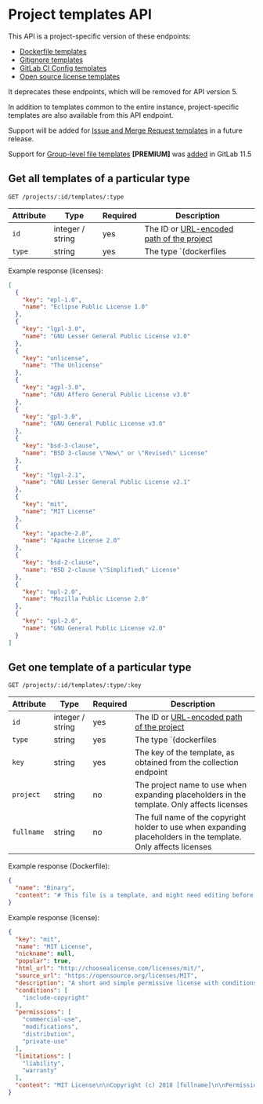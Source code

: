 # Project templates API

This API is a project-specific version of these endpoints:

- [Dockerfile templates](templates/dockerfiles.md)
- [Gitignore templates](templates/gitignores.md)
- [GitLab CI Config templates](templates/gitlab_ci_ymls.md)
- [Open source license templates](templates/licenses.md)

It deprecates these endpoints, which will be removed for API version 5.

In addition to templates common to the entire instance, project-specific
templates are also available from this API endpoint.

Support will be added for [Issue and Merge Request templates](../user/project/description_templates.md)
in a future release.

Support for [Group-level file templates](../user/group/index.md#group-level-file-templates-premium)
**[PREMIUM]** was [added](https://gitlab.com/gitlab-org/gitlab-ee/issues/5987)
in GitLab 11.5

## Get all templates of a particular type

```
GET /projects/:id/templates/:type
```

| Attribute  | Type   | Required | Description |
| ---------- | ------ | -------- | ----------- |
| `id `      | integer / string | yes      | The ID or [URL-encoded path of the project](README.md#namespaced-path-encoding) |
| `type`     | string | yes| The type `(dockerfiles|gitignores|gitlab_ci_ymls|licenses)` of the template |

Example response (licenses):

```json
[
  {
    "key": "epl-1.0",
    "name": "Eclipse Public License 1.0"
  },
  {
    "key": "lgpl-3.0",
    "name": "GNU Lesser General Public License v3.0"
  },
  {
    "key": "unlicense",
    "name": "The Unlicense"
  },
  {
    "key": "agpl-3.0",
    "name": "GNU Affero General Public License v3.0"
  },
  {
    "key": "gpl-3.0",
    "name": "GNU General Public License v3.0"
  },
  {
    "key": "bsd-3-clause",
    "name": "BSD 3-clause \"New\" or \"Revised\" License"
  },
  {
    "key": "lgpl-2.1",
    "name": "GNU Lesser General Public License v2.1"
  },
  {
    "key": "mit",
    "name": "MIT License"
  },
  {
    "key": "apache-2.0",
    "name": "Apache License 2.0"
  },
  {
    "key": "bsd-2-clause",
    "name": "BSD 2-clause \"Simplified\" License"
  },
  {
    "key": "mpl-2.0",
    "name": "Mozilla Public License 2.0"
  },
  {
    "key": "gpl-2.0",
    "name": "GNU General Public License v2.0"
  }
]
```

## Get one template of a particular type

```
GET /projects/:id/templates/:type/:key
```

| Attribute  | Type   | Required | Description |
| ---------- | ------ | -------- | ----------- |
| `id `      | integer / string | yes      | The ID or [URL-encoded path of the project](README.md#namespaced-path-encoding) |
| `type`     | string | yes| The type `(dockerfiles|gitignores|gitlab_ci_ymls|licenses)` of the template |
| `key`      | string | yes      | The key of the template, as obtained from the collection endpoint |
| `project`  | string | no       | The project name to use when expanding placeholders in the template. Only affects licenses |
| `fullname` | string | no       | The full name of the copyright holder to use when expanding placeholders in the template. Only affects licenses |

Example response (Dockerfile):


```json
{
  "name": "Binary",
  "content": "# This file is a template, and might need editing before it works on your project.\n# This Dockerfile installs a compiled binary into a bare system.\n# You must either commit your compiled binary into source control (not recommended)\n# or build the binary first as part of a CI/CD pipeline.\n\nFROM buildpack-deps:jessie\n\nWORKDIR /usr/local/bin\n\n# Change `app` to whatever your binary is called\nAdd app .\nCMD [\"./app\"]\n"
}

```

Example response (license):

```json
{
  "key": "mit",
  "name": "MIT License",
  "nickname": null,
  "popular": true,
  "html_url": "http://choosealicense.com/licenses/mit/",
  "source_url": "https://opensource.org/licenses/MIT",
  "description": "A short and simple permissive license with conditions only requiring preservation of copyright and license notices. Licensed works, modifications, and larger works may be distributed under different terms and without source code.",
  "conditions": [
    "include-copyright"
  ],
  "permissions": [
    "commercial-use",
    "modifications",
    "distribution",
    "private-use"
  ],
  "limitations": [
    "liability",
    "warranty"
  ],
  "content": "MIT License\n\nCopyright (c) 2018 [fullname]\n\nPermission is hereby granted, free of charge, to any person obtaining a copy\nof this software and associated documentation files (the \"Software\"), to deal\nin the Software without restriction, including without limitation the rights\nto use, copy, modify, merge, publish, distribute, sublicense, and/or sell\ncopies of the Software, and to permit persons to whom the Software is\nfurnished to do so, subject to the following conditions:\n\nThe above copyright notice and this permission notice shall be included in all\ncopies or substantial portions of the Software.\n\nTHE SOFTWARE IS PROVIDED \"AS IS\", WITHOUT WARRANTY OF ANY KIND, EXPRESS OR\nIMPLIED, INCLUDING BUT NOT LIMITED TO THE WARRANTIES OF MERCHANTABILITY,\nFITNESS FOR A PARTICULAR PURPOSE AND NONINFRINGEMENT. IN NO EVENT SHALL THE\nAUTHORS OR COPYRIGHT HOLDERS BE LIABLE FOR ANY CLAIM, DAMAGES OR OTHER\nLIABILITY, WHETHER IN AN ACTION OF CONTRACT, TORT OR OTHERWISE, ARISING FROM,\nOUT OF OR IN CONNECTION WITH THE SOFTWARE OR THE USE OR OTHER DEALINGS IN THE\nSOFTWARE.\n"
}
```
